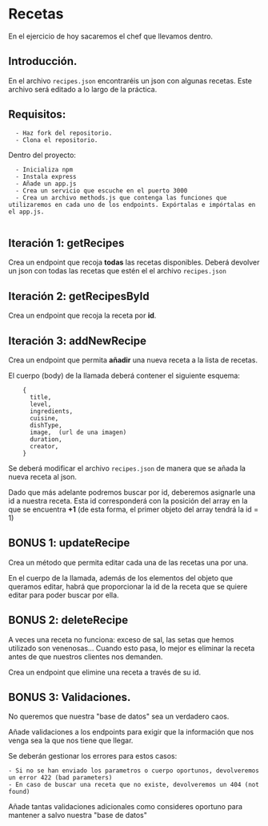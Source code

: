 # Recetas

En el ejercicio de hoy sacaremos el chef que llevamos dentro.


## Introducción. 

En el archivo `recipes.json` encontraréis un json con algunas recetas. Este archivo será editado a lo largo de la práctica. 

## Requisitos:

```
  - Haz fork del repositorio. 
  - Clona el repositorio. 

```
Dentro del proyecto:

```
  - Inicializa npm
  - Instala express
  - Añade un app.js
  - Crea un servicio que escuche en el puerto 3000
  - Crea un archivo methods.js que contenga las funciones que utilizaremos en cada uno de los endpoints. Expórtalas e impórtalas en el app.js.
  
```


## Iteración 1: getRecipes

Crea un endpoint que recoja __todas__ las recetas disponibles.
Deberá devolver un json con todas las recetas que estén el el archivo `recipes.json`

## Iteración 2: getRecipesById

Crea un endpoint que recoja la receta por __id__.

## Iteración 3: addNewRecipe

Crea un endpoint que permita __añadir__ una nueva receta a la lista de recetas. 

El cuerpo (body) de la llamada deberá contener el siguiente esquema: 
```
    {
      title,
      level,
      ingredients,
      cuisine,
      dishType,
      image,  (url de una imagen)
      duration,
      creator,
    }
```

Se deberá modificar el archivo `recipes.json` de manera que se añada la nueva receta al json. 

Dado que más adelante podremos buscar por id, deberemos asignarle una id a nuestra receta. Esta id corresponderá con la posición del array en la que se encuentra __+1__ (de esta forma, el primer objeto del array tendrá la id = 1)

## BONUS 1: updateRecipe

Crea un método que permita editar cada una de las recetas una por una.

En el cuerpo de la llamada, además de los elementos del objeto que queramos editar, habrá que proporcionar la id de la receta que se quiere editar para poder buscar por ella. 

## BONUS 2: deleteRecipe

A veces una receta no funciona: exceso de sal, las setas que hemos utilizado son venenosas... 
Cuando esto pasa, lo mejor es eliminar la receta antes de que nuestros clientes nos demanden. 

Crea un endpoint que elimine una receta a través de su id.


## BONUS 3: Validaciones.

No queremos que nuestra "base de datos" sea un verdadero caos. 

Añade validaciones a los endpoints para exigir que la información que nos venga sea la que nos tiene que llegar. 

Se deberán gestionar los errores para estos casos: 


```
- Si no se han enviado los parametros o cuerpo oportunos, devolveremos un error 422 (bad parameters)
- En caso de buscar una receta que no existe, devolveremos un 404 (not found)

```
Añade tantas validaciones adicionales como consideres oportuno para mantener a salvo nuestra "base de datos"

